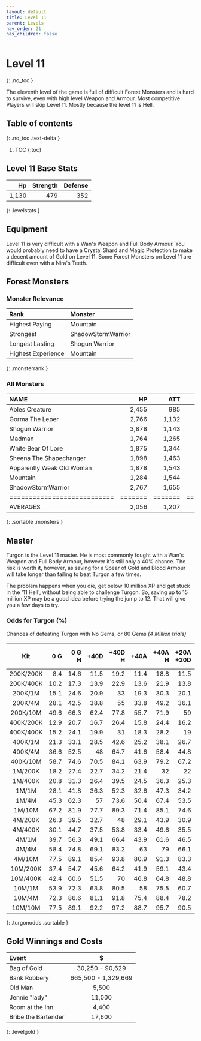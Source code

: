 ```yaml
---
layout: default
title: Level 11
parent: Levels
nav_order: 21
has_children: false
---
```

# Level 11
{: .no_toc }

The eleventh level of the game is full of difficult Forest Monsters and is hard to survive, even with high level Weapon and Armour. Most competitive Players will skip Level 11. Mostly because the level 11 is Hell.

## Table of contents
{: .no_toc .text-delta }

1. TOC
{:toc}

## Level 11 Base Stats

|    Hp | Strength | Defense |
|------:|---------:|--------:|
| 1,130 |      479 |     352 |
{: .levelstats }
  
## Equipment

Level 11 is very difficult with a Wan's Weapon and Full Body Armour. You would probably need to have a Crystal Shard and Magic Protection to make a decent amount of Gold on Level 11. Some Forest Monsters on Level 11 are difficult even with a Nira's Teeth.

## Forest Monsters

### Monster Relevance

| Rank               | Monster            |
|:-------------------|:-------------------|
| Highest Paying     | Mountain           |
| Strongest          | ShadowStormWarrior |
| Longest Lasting    | Shogun Warrior     |
| Highest Experience | Mountain           |
{: .monsterrank }
  
### All Monsters

| NAME                      |    HP |   ATT |     XP |    GOLD | RARE | WEAPON             | 
|:--------------------------|------:|------:|-------:|--------:|:-----|:-------------------|
| Ables Creature            | 2,455 |   985 | 28,222 | 176,775 | No   | Bear Hug           | 
| Gorma The Leper           | 2,766 | 1,132 | 26,333 | 168,774 | No   | Contagious Disease | 
| Shogun Warrior            | 3,878 | 1,143 | 26,555 | 165,433 | No   | Japenese Nortaki   | 
| Madman                    | 1,764 | 1,265 | 25,665 | 149,564 | No   | Chant Of Insanity  | 
| White Bear Of Lore        | 1,875 | 1,344 | 16,775 |  65,544 | No   | Snow Of Death      | 
| Sheena The Shapechanger   | 1,898 | 1,463 | 26,655 | 165,755 | No   | Deadly Illusions   | 
| Apparently Weak Old Woman | 1,878 | 1,543 | 37,762 | 173,522 | Yes  | \*GODS HAMMER\*    | 
| Mountain                  | 1,284 | 1,544 | 38,774 | 186,454 | No   | Landslide          | 
| ShadowStormWarrior        | 2,767 | 1,655 | 26,181 | 162,445 | No   | Mystical Storm     | 
|===========================|=======|=======|========|=========|======|====================|
| AVERAGES                  | 2,056 | 1,207 | 25,292 | 141,427 |      |                    | 
{: .sortable .monsters }
  
## Master

Turgon is the Level 11 master. He is most commonly fought with a Wan's Weapon and Full Body Armour, however it's still only a 40% chance. The risk is worth it, however, as saving for a Spear of Gold and Blood Armour will take longer than failing to beat Turgon a few times.  
  
The problem happens when you die, get below 10 million XP and get stuck in the '11 Hell', without being able to challenge Turgon. So, saving up to 15 million XP may be a good idea before trying the jump to 12. That will give you a few days to try.

### Odds for Turgon (%)

Chances of defeating Turgon with No Gems, or 80 Gems *(4 Million trials)*



| Kit       | 0 G<br> | 0 G<br>H | +40D | +40D<br>H | +40A | +40A<br>H | +20A<br>+20D | +20A +20D<br>H | 
|:---------:|--------:|---------:|-----:|----------:|-----:|----------:|-------------:|---------------:|
| 200K/200K |     8.4 |     14.6 | 11.5 |      19.2 | 11.4 |      18.8 |         11.5 |             19 | 
| 200K/400K |    10.2 |     17.3 | 13.9 |      22.9 | 13.6 |      21.9 |         13.8 |           22.4 | 
| 200K/1M   |    15.1 |     24.6 | 20.9 |        33 | 19.3 |      30.3 |         20.1 |           31.5 | 
| 200K/4M   |    28.1 |     42.5 | 38.8 |        55 | 33.8 |      49.2 |         36.1 |           51.9 | 
| 200K/10M  |    49.6 |     66.3 | 62.4 |      77.8 | 55.7 |      71.9 |           59 |           74.9 | 
| 400K/200K |    12.9 |     20.7 | 16.7 |      26.4 | 15.8 |      24.4 |         16.2 |           25.4 | 
| 400K/400K |    15.2 |     24.1 | 19.9 |        31 | 18.3 |      28.2 |           19 |           29.6 | 
| 400K/1M   |    21.3 |     33.1 | 28.5 |      42.6 | 25.2 |      38.1 |         26.7 |           40.3 | 
| 400K/4M   |    36.6 |     52.5 |   48 |      64.7 | 41.6 |      58.4 |         44.8 |           61.5 | 
| 400K/10M  |    58.7 |     74.6 | 70.5 |      84.1 | 63.9 |      79.2 |         67.2 |           81.8 | 
| 1M/200K   |    18.2 |     27.4 | 22.7 |      34.2 | 21.4 |        32 |           22 |           32.9 | 
| 1M/400K   |    20.8 |     31.3 | 26.4 |      39.5 | 24.5 |      36.3 |         25.3 |           37.7 | 
| 1M/1M     |    28.1 |     41.8 | 36.3 |      52.3 | 32.6 |      47.3 |         34.2 |           49.6 | 
| 1M/4M     |    45.3 |     62.3 |   57 |      73.6 | 50.4 |      67.4 |         53.5 |           70.4 | 
| 1M/10M    |    67.2 |     81.9 | 77.7 |      89.3 | 71.4 |      85.1 |         74.6 |           87.3 | 
| 4M/200K   |    26.3 |     39.5 | 32.7 |        48 | 29.1 |      43.9 |         30.9 |           46.1 | 
| 4M/400K   |    30.1 |     44.7 | 37.5 |      53.8 | 33.4 |      49.6 |         35.5 |           51.8 | 
| 4M/1M     |    39.7 |     56.3 | 49.1 |      66.4 | 43.9 |      61.6 |         46.5 |             64 | 
| 4M/4M     |    58.4 |     74.8 | 69.1 |      83.2 |   63 |        79 |         66.1 |           81.2 | 
| 4M/10M    |    77.5 |     89.1 | 85.4 |      93.8 | 80.9 |      91.3 |         83.3 |           92.6 | 
| 10M/200K  |    37.4 |     54.7 | 45.6 |      64.2 | 41.9 |      59.1 |         43.4 |           61.4 | 
| 10M/400K  |    42.4 |     60.6 | 51.5 |        70 | 46.8 |      64.8 |         48.8 |           67.2 | 
| 10M/1M    |    53.9 |     72.3 | 63.8 |      80.5 |   58 |      75.5 |         60.7 |             78 | 
| 10M/4M    |    72.3 |     86.6 | 81.1 |      91.8 | 75.4 |      88.4 |         78.2 |           90.2 | 
| 10M/10M   |    77.5 |     89.1 | 92.2 |      97.2 | 88.7 |      95.7 |         90.5 |           96.5 | 
{: .turgonodds .sortable }
  
## Gold Winnings and Costs

| Event               | $                   |
|:--------------------|:-------------------:|
| Bag of Gold         | 30,250 - 90,629     |
| Bank Robbery        | 665,500 - 1,329,669 |
| Old Man             | 5,500               |
| Jennie "lady"       | 11,000              |
| Room at the Inn     | 4,400               |
| Bribe the Bartender | 17,600              |
{: .levelgold }
  

